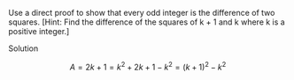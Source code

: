 Use a direct proof to show that every odd integer is the difference of two squares. [Hint: Find the difference of the squares of k + 1 and k where k is a positive integer.]

Solution

$$A = 2k + 1 = k^2 + 2k + 1 - k^2 = (k + 1)^2 - k^2$$ 